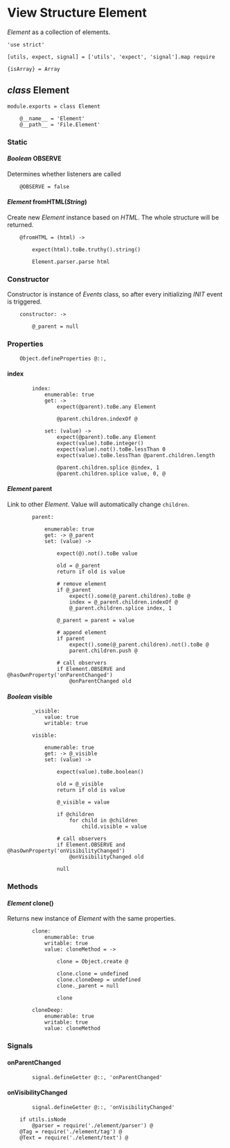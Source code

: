 View Structure Element
=======================

*Element* as a collection of elements.

	'use strict'

	[utils, expect, signal] = ['utils', 'expect', 'signal'].map require

	{isArray} = Array

*class* Element
----------------

	module.exports = class Element

		@__name__ = 'Element'
		@__path__ = 'File.Element'

### Static

#### *Boolean* OBSERVE

Determines whether listeners are called

		@OBSERVE = false

#### *Element* fromHTML(*String*)

Create new *Element* instance based on *HTML*.
The whole structure will be returned.

		@fromHTML = (html) ->

			expect(html).toBe.truthy().string()

			Element.parser.parse html

### Constructor

Constructor is instance of *Events* class, so after every initializing
*INIT* event is triggered.

		constructor: ->

			@_parent = null

### Properties

		Object.defineProperties @::,

#### index

			index:
				enumerable: true
				get: ->
					expect(@parent).toBe.any Element

					@parent.children.indexOf @

				set: (value) ->
					expect(@parent).toBe.any Element
					expect(value).toBe.integer()
					expect(value).not().toBe.lessThan 0
					expect(value).toBe.lessThan @parent.children.length

					@parent.children.splice @index, 1
					@parent.children.splice value, 0, @

#### *Element* parent

Link to other *Element*.
Value will automatically change `children`.

			parent:

				enumerable: true
				get: -> @_parent
				set: (value) ->

					expect(@).not().toBe value

					old = @_parent
					return if old is value

					# remove element
					if @_parent
						expect().some(@_parent.children).toBe @
						index = @_parent.children.indexOf @
						@_parent.children.splice index, 1

					@_parent = parent = value

					# append element
					if parent
						expect().some(@_parent.children).not().toBe @
						parent.children.push @

					# call observers
					if Element.OBSERVE and @hasOwnProperty('onParentChanged')
						@onParentChanged old

#### *Boolean* visible

			_visible:
				value: true
				writable: true

			visible:

				enumerable: true
				get: -> @_visible
				set: (value) ->

					expect(value).toBe.boolean()

					old = @_visible
					return if old is value

					@_visible = value

					if @children
						for child in @children
							child.visible = value

					# call observers
					if Element.OBSERVE and @hasOwnProperty('onVisibilityChanged')
						@onVisibilityChanged old

					null

### Methods

#### *Element* clone()

Returns new instance of *Element* with the same properties.

			clone:
				enumerable: true
				writable: true
				value: cloneMethod = ->

					clone = Object.create @

					clone.clone = undefined
					clone.cloneDeep = undefined
					clone._parent = null

					clone

			cloneDeep:
				enumerable: true
				writable: true
				value: cloneMethod

### Signals

#### onParentChanged

			signal.defineGetter @::, 'onParentChanged'

#### onVisibilityChanged

			signal.defineGetter @::, 'onVisibilityChanged'

		if utils.isNode
			@parser = require('./element/parser') @
		@Tag = require('./element/tag') @
		@Text = require('./element/text') @